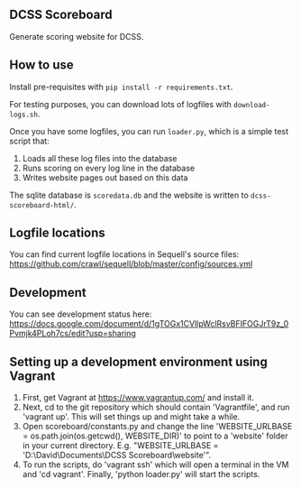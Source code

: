 ## DCSS Scoreboard

Generate scoring website for DCSS.

## How to use

Install pre-requisites with `pip install -r requirements.txt`.

For testing purposes, you can download lots of logfiles with `download-logs.sh`.

Once you have some logfiles, you can run `loader.py`, which is a simple test script that:

1. Loads all these log files into the database
2. Runs scoring on every log line in the database
3. Writes website pages out based on this data

The sqlite database is `scoredata.db` and the website is written to `dcss-scoreboard-html/`.

## Logfile locations

You can find current logfile locations in Sequell's source files: https://github.com/crawl/sequell/blob/master/config/sources.yml

## Development

You can see development status here: https://docs.google.com/document/d/1gTOGx1CVllpWclRsvBFIFOGJrT9z_0Pvmjk4PLoh7cs/edit?usp=sharing

## Setting up a development environment using Vagrant

1. First, get Vagrant at https://www.vagrantup.com/ and install it.
2. Next, cd to the git repository which should contain 'Vagrantfile', and run 'vagrant up'. This will set things up and might take a while.
3. Open scoreboard/constants.py and change the line 'WEBSITE_URLBASE = os.path.join(os.getcwd(), WEBSITE_DIR)' to point to a 'website' folder in your current directory. E.g. "WEBSITE_URLBASE = 'D:\David\Documents\DCSS Scoreboard\website'".
4. To run the scripts, do 'vagrant ssh' which will open a terminal in the VM and 'cd vagrant'. Finally, 'python loader.py' will start the scripts.
